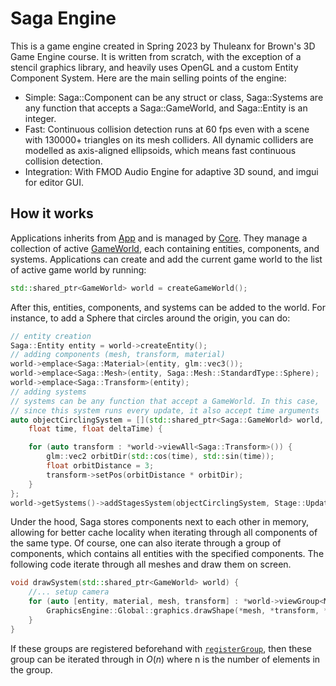# Saga Engine

This is a game engine created in Spring 2023 by Thuleanx for Brown's 3D Game Engine course.
It is written from scratch, with the exception of a stencil graphics library, and heavily uses
OpenGL and a custom Entity Component System.
Here are the main selling points of the engine:
- Simple: Saga::Component can be any struct or class, Saga::Systems are any function that accepts a Saga::GameWorld, 
and Saga::Entity is an integer.
- Fast: Continuous collision detection runs at 60 fps even with a scene with 130000+ triangles on its mesh colliders.
All dynamic colliders are modelled as axis-aligned ellipsoids, which means fast continuous collision detection.
- Integration: With FMOD Audio Engine for adaptive 3D sound, and imgui for editor GUI.

## How it works

Applications inherits from [App](#Saga::App) and is managed by [Core](#Saga::Core).
They manage a collection of active [GameWorld](#Saga::GameWorld), each containing entities, components, and systems.
Applications can create and add the current game world to the list of active game world by running:
```cpp
std::shared_ptr<GameWorld> world = createGameWorld();
```
After this, entities, components, and systems can be added to the world.
For instance, to add a Sphere that circles around the origin, you can do:
```cpp
// entity creation
Saga::Entity entity = world->createEntity();
// adding components (mesh, transform, material)
world->emplace<Saga::Material>(entity, glm::vec3());
world->emplace<Saga::Mesh>(entity, Saga::Mesh::StandardType::Sphere);
world->emplace<Saga::Transform>(entity);
// adding systems
// systems can be any function that accept a GameWorld. In this case, 
// since this system runs every update, it also accept time arguments
auto objectCirclingSystem = [](std::shared_ptr<Saga::GameWorld> world, 
    float time, float deltaTime) {

    for (auto transform : *world->viewAll<Saga::Transform>()) {
        glm::vec2 orbitDir(std::cos(time), std::sin(time));
        float orbitDistance = 3;
        transform->setPos(orbitDistance * orbitDir);
    }
};
world->getSystems()->addStagesSystem(objectCirclingSystem, Stage::Update);
```
Under the hood, Saga stores components next to each other in memory, allowing for better cache locality
when iterating through all components of the same type.
Of course, one can also iterate through a group of components, which contains all entities with the specified components.
The following code iterate through all meshes and draw them on screen.
```c++
void drawSystem(std::shared_ptr<GameWorld> world) {
    //... setup camera
    for (auto [entity, material, mesh, transform] : *world->viewGroup<Material, Mesh, Transform>()) {
        GraphicsEngine::Global::graphics.drawShape(*mesh, *transform, *material);
    }
}
```
If these groups are registered beforehand with [`registerGroup`](#Saga::GameWorld::registerGroup), then these group can be iterated through in $O(n)$ where n is the number of elements in the group.
